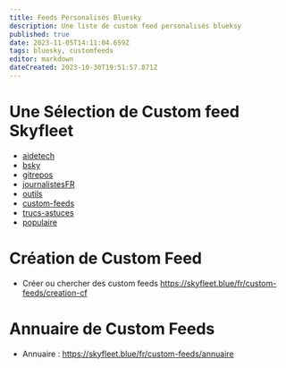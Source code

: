```yaml
---
title: Feeds Personalisés Bluesky
description: Une liste de custom feed personalisés blueksy
published: true
date: 2023-11-05T14:11:04.659Z
tags: bluesky, customfeeds
editor: markdown
dateCreated: 2023-10-30T19:51:57.871Z
---
```


# Une Sélection de Custom feed Skyfleet

- [aidetech](/fr/custom-feeds/aidetech)
- [bsky](/fr/custom-feeds/bsky)
- [gitrepos](/fr/custom-feeds/gitrepos)
- [journalistesFR](/fr/custom-feeds/journalistesFR)
- [outils](/fr/custom-feeds/outils)
- [custom-feeds](/fr/custom-feeds/custom-feeds)
- [trucs-astuces](/fr/custom-feeds/trucs-astuces)
- [populaire](/fr/custom-feeds/populaire)

# Création de Custom Feed
- Créer ou chercher des custom feeds https://skyfleet.blue/fr/custom-feeds/creation-cf

# Annuaire de Custom Feeds

- Annuaire : https://skyfleet.blue/fr/custom-feeds/annuaire